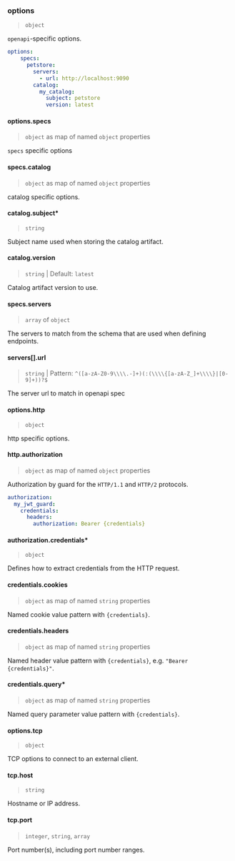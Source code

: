 ### options

> `object`

`openapi`-specific options.

```yaml
options:
    specs:
      petstore:
        servers:
          - url: http://localhost:9090
        catalog:
          my_catalog:
            subject: petstore
            version: latest
```

#### options.specs

> `object` as map of named `object` properties

`specs` specific options

#### specs.catalog

> `object` as map of named `object` properties

catalog specific options.

#### catalog.subject\*

> `string`

Subject name used when storing the catalog artifact.

#### catalog.version

> `string` | Default: `latest`

Catalog artifact version to use.

#### specs.servers

> `array` of `object`

The servers to match from the schema that are used when defining endpoints.

#### servers[].url

> `string` | Pattern: `^([a-zA-Z0-9\\\\.-]+)(:(\\\\{[a-zA-Z_]+\\\\}|[0-9]+))?$`

The server url to match in openapi spec

#### options.http

> `object`

http specific options.

#### http.authorization

> `object` as map of named `object` properties

Authorization by guard for the `HTTP/1.1` and `HTTP/2` protocols.

```yaml
authorization:
  my_jwt_guard:
    credentials:
      headers:
        authorization: Bearer {credentials}
```

#### authorization.credentials\*

> `object`

Defines how to extract credentials from the HTTP request.

#### credentials.cookies

> `object` as map of named `string` properties

Named cookie value pattern with `{credentials}`.

#### credentials.headers

> `object` as map of named `string` properties

Named header value pattern with `{credentials}`, e.g. `"Bearer` `{credentials}"`.

#### credentials.query\*

> `object` as map of named `string` properties

Named query parameter value pattern with `{credentials}`.

#### options.tcp

> `object`

TCP options to connect to an external client.

#### tcp.host

> `string`

Hostname or IP address.

#### tcp.port

> `integer`, `string`, `array`

Port number(s), including port number ranges.
